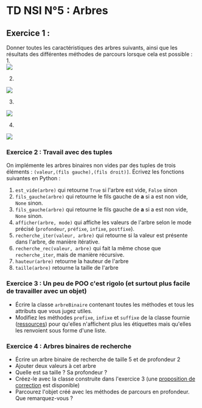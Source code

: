 # TD NSI N°5 : Arbres

## Exercice 1 :
Donner toutes les caractéristiques des arbres suivants, ainsi que les résultats des différentes méthodes de parcours lorsque cela est possible :  
1.  
 ![](https://mermaid.ink/img/pako:eNpNkctuwyAQRX8FTRVpItmbVNl4Vz_SbPqQmk0rNiMbYlRsLMCtKsv_Xr9ow-pc7swFhgFKUwlI4Gqpq9kl5y2b1gPiZb9fOUV8D5whvgTOEV8DF4jnwCfE58C73SPi4T7ILZzFcczSW5FtRy1iu0O2iOJWnP5jSk3O5UIy88mk0jq5O8ojRNAI25CqphcNcxkHX4tGcEgmrISkXnsO0WpJbb7Lmqyf7WHLhrK3X1tDSk45DrMz8nac4vuuIi-KSnljIZGknYiAem_eftoSEm97EYpyRdNQm7DZUfthTPPXJJaMp3X6yyeMvyqWbsI?type=png)

2. 
![](https://mermaid.ink/img/pako:eNpNkcFqhDAQhl8lTC-zoJeFvXisCl66CvViySVoUmWjkRhbivju1ZjsmtP3MZN_QmaBWjUcIvjWbGxJmdCBbOeOeL9cDq4QK885Yu65QCw8l4il5wwx85wgJp5jxPiZcz0FpYipZzeehGFIqrPk7jFWkrMUbpSV-Cz51b3UWupGWynPkr1m15JNU8IFUQ8iOimjt5u4QQA91z3rmu2jlr2Ngml5zylEGzZcsFkaCsFRElL91i3TZi8vLhvqWf-4C-9s6iYKe2Wlw7rFz2PDDE-bzigNkWBy4gGw2ajPv6GGyOiZ-6akY9uu-mfXyIYvpV7ObcjHsVW73PUfd4WB2w?type=png)

3. 
![](https://mermaid.ink/img/pako:eNpNkUtvgzAQhP-Ktb1s1HAoag7l2FApl5ZI5ZLKlxXYBdVgZEwfQvz38rAT-zSfZndG8o5Q6FJAAp-GuorlKW_Z_N4Qf3e7TWeI915fEDlEHDzniI9enxBjr8-IT16nwf4R8eGaGwfgalkURSwL4eKKV0hDOLv4FY4hZLFrWCkP4XSrKxT1fSok019M1koldwd5gD00wjRUl_OfjMsYB1uJRnBIZlkKSYOyHPabJZX-KSoydrFHlw3FYL7dwjP1dc9hcSbeTnP80JVkxUtZW20gkaR6sQcarH7_awtIrBmEH0prms_SXKc6aj-0vrFYQ163A653nP4BcR58_w?type=png)

4. 
![](https://mermaid.ink/img/pako:eNpNkUFrhDAQhf-KTC-zoNDaWorHXYW9tC7UyxYvQZMqjUZibCnif2-MSTc5vY-ZN2_ILFCLhkIKn5KMbVBm1RDo94b4cH847HBFfHG6QHxy-oL47HSJGDt91manM8TE6ZPnLWLPkCM-Om3zgyiKgqsPhV3GQObDxUYZOPlQxHZTQ7mNNlD6cL5l15xMU0ZZIL4C1nGe3iUsgRB6KnvSNfqnlq2tAtXSnlaQatlQRmauKgj3EuPip26JVFt5sbOhnuW3NRzJ1E0VbJW1GlY9fh4bomjedEpISBnhEw2BzEq8_w41pErO1DVlHdHH6v-7RjJ8CHFjaoa87mc1113_AEX4gRI?type=png)


### Exercice 2 : Travail avec des tuples

On implémente les arbres binaires non vides par des tuples de trois éléments : `(valeur,(fils gauche),(fils droit)]`. Écrivez les fonctions suivantes en  Python :
1. `est_vide(arbre)` qui retourne `True` si l'arbre est vide, `False` sinon
2. `fils_gauche(arbre)` qui retourne le fils gauche de **a** si a est non vide, `None` sinon.
3. `fils_gauche(arbre)` qui retourne le fils gauche de **a** si a est non vide, `None` sinon.
4. `afficher(arbre, mode)` qui affiche les valeurs de l'arbre selon le mode précisé (`profondeur`, `préfixe`, `infixe`, `postfixe`).
5. `recherche_iter(valeur, arbre)` qui retourne si la valeur est présente dans l'arbre, de manière itérative.
6. `recherche_rec(valeur, arbre)` qui fait la même chose que `recherche_iter`, mais de manière récursive.
7. `hauteur(arbre)` retourne la hauteur de l'arbre
8. `taille(arbre)` retourne la taille de l'arbre


### Exercice 3 : Un peu de POO c'est rigolo (et surtout plus facile de travailler avec un objet)

- Écrire la classe `arbreBinaire` contenant toutes les méthodes et tous les attributs que vous jugez utiles.
- Modifiez les méthodes `prefixe`, `infixe` et `suffixe` de la classe fournie ([ressources](https://github.com/TristanL06/Cyrano-NSI/blob/main/Chapitre%205%20:%20Arbres%20binaires/ressources/arbres.py)) pour qu'elles n'affichent plus les étiquettes mais qu'elles les renvoient sous forme d'une liste.


### Exercice 4 : Arbres binaires de recherche

- Écrire un arbre binaire de recherche de taille 5 et de profondeur 2
- Ajouter deux valeurs à cet arbre
- Quelle est sa taille ? Sa profondeur ?
- Créez-le avec la classe construite dans l'exercice 3 (une [proposition de correction](https://github.com/TristanL06/Cyrano-NSI/blob/main/Chapitre%205%20:%20Arbres%20binaires/ressources/arbres.py) est disponible)
- Parcourez l'objet créé avec les méthodes de parcours en profondeur. Que remarquez-vous ?
